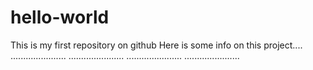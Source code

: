 # hello-world
This is my first repository on github
Here is some info on this project....
......................
......................
......................
......................
